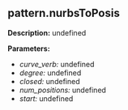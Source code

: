 ## pattern.nurbsToPosis  
  
  
**Description:** undefined  
  
**Parameters:**  
  * *curve\_verb:* undefined  
  * *degree:* undefined  
  * *closed:* undefined  
  * *num\_positions:* undefined  
  * *start:* undefined  
